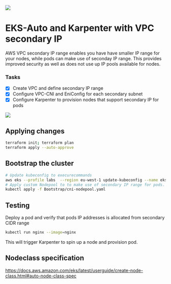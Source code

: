[<img src="https://vettom-images.s3.eu-west-1.amazonaws.com/logo/vettom-banner.jpg">](https://vettom.pages.dev/)

# EKS-Auto and Karpenter with VPC secondary IP
AWS VPC secondary IP range enables you have have smaller IP range for your nodes, while pods can make use of seconday IP range. This provides improved security as well as does not use up IP pools available for nodes.

### Tasks
- [x] Create VPC and define secondary IP range
- [x] Configure VPC-CNI and EniConfig for each secondary subnet
- [x] Configure Karpenter to provision nodes that support secondary IP for pods

[<img src="https://vettom-images.s3.eu-west-1.amazonaws.com/aws/vpc-secondary-ip.jpg">](https://vettom.pages.dev/)

## Applying changes
```bash
terraform init; terraform plan
terraform apply --auto-approve
```

## Bootstrap the cluster
```bash
# Update kubeconfig to execurecommands
aws eks --profile labs  --region eu-west-1 update-kubeconfig --name eks-auto-demo
# Apply custom Nodepool to to make use of secondary IP range for pods.
kubectl apply -f Bootstrap/cni-nodepool.yaml
```
## Testing
Deploy a pod and verify that pods IP addresses is allocated from secondary CIDR range
```bash
kubectl run nginx --image=nginx 
```
This will trigger Karpenter to spin up a node and provision pod.

## Nodeclass specification
https://docs.aws.amazon.com/eks/latest/userguide/create-node-class.html#auto-node-class-spec
